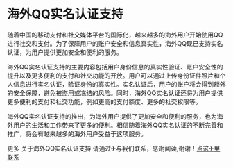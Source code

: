# 海外QQ实名认证支持

随着中国的移动支付和社交媒体平台的国际化，越来越多的海外用户开始使用QQ进行社交和支付。为了保障用户的账户安全和信息真实性，海外QQ现已支持实名认证，为用户提供更加安全和便利的服务。

海外QQ实名认证支持的主要内容包括用户身份信息的真实性验证、账户安全性的提升以及更多便利的支付和社交功能的开放。用户可以通过上传身份证件照片和个人信息进行实名认证，验证身份的真实性。实名认证后，用户的账户将会得到额外的安全保障，避免被盗用或冻结的风险。同时，海外QQ实名认证还将为用户提供更多便利的支付和社交功能，例如更高的支付额度、更多的社交权限等。

海外QQ实名认证支持的推出，为海外用户提供了更加安全和便利的服务，也为海外用户的生活和工作带来了更多的便利。相信随着海外QQ实名认证的不断完善和推广，将会有越来越多的海外用户受益于这项服务。

更多 关于海外QQ实名认证支持 请通过✈与我们联系，感谢阅读,谢谢！[点这✈里联系](https://d.k02.cc)